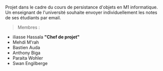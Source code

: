 Projet dans le cadre du cours de persistance d'objets en M1 informatique. Un enseignant de l'université souhaite envoyer individuellement les notes de ses étudiants par email.
> Membres :

  * iliasse Hassala **"Chef de projet"**
  * Mehdi M'rah
  * Bastien Auda
  * Anthony Biga
  * Paraita Wohler
  * Swan Engilberge